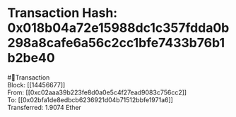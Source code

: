 
Transaction Hash: 0x018b04a72e15988dc1c357fdda0b298a8cafe6a56c2cc1bfe7433b76b1b2be40
====================================================================================
  
#💸Transaction  
Block: [[14456677]]  
From: [[0xc02aaa39b223fe8d0a0e5c4f27ead9083c756cc2]]  
To: [[0x02bfa1de8edbcb6236921d04b71512bbfe1971a6]]  
Transferred: 1.9074 Ether